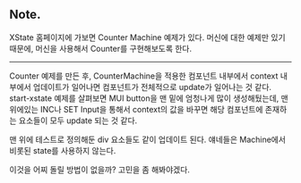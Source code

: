 ## Note.

XState 홈페이지에 가보면 Counter Machine 예제가 있다.
머신에 대한 예제만 있기 때문에, 머신을 사용해서 Counter를 구현해보도록 한다.

---

Counter 예제를 만든 후, CounterMachine을 적용한 컴포넌트 내부에서 context 내부에서 업데이트가 일어나면 컴포넌트가 전체적으로 update가 일어나는 것 같다.
start-xstate 예제를 살펴보면 MUI button을 맨 밑에 엄청나게 많이 생성해뒀는데, 맨 위에있는 INC나 SET Input을 통해서 context의 값을 바꾸면 해당 컴포넌트에 존재하는 요소들이 모두 update 되는 것 같다.

맨 위에 테스트로 정의해둔 div 요소들도 같이 업데이트 된다. 얘네들은 Machine에서 비롯된 state를 사용하지 않는다.

이것을 어찌 돌릴 방법이 없을까? 고민을 좀 해봐야겠다.
